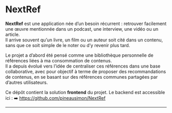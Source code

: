 # NextRef

**NextRef** est une application née d’un besoin récurrent : retrouver facilement une œuvre mentionnée dans un podcast, une interview, une vidéo ou un article.  
Il arrive souvent qu’un livre, un film ou un auteur soit cité dans un contenu, sans que ce soit simple de le noter ou d’y revenir plus tard.  

Le projet a d’abord été pensé comme une bibliothèque personnelle de références liées à ma consommation de contenus.  
Il a depuis évolué vers l’idée de centraliser ces références dans une base collaborative, avec pour objectif à terme de proposer des recommandations de contenus, en se basant sur des références communes partagées par d’autres utilisateurs. 

Ce dépôt contient la solution **frontend** du projet. Le backend est accessible ici : ➡️ https://github.com/pineausimon/NextRef

---
